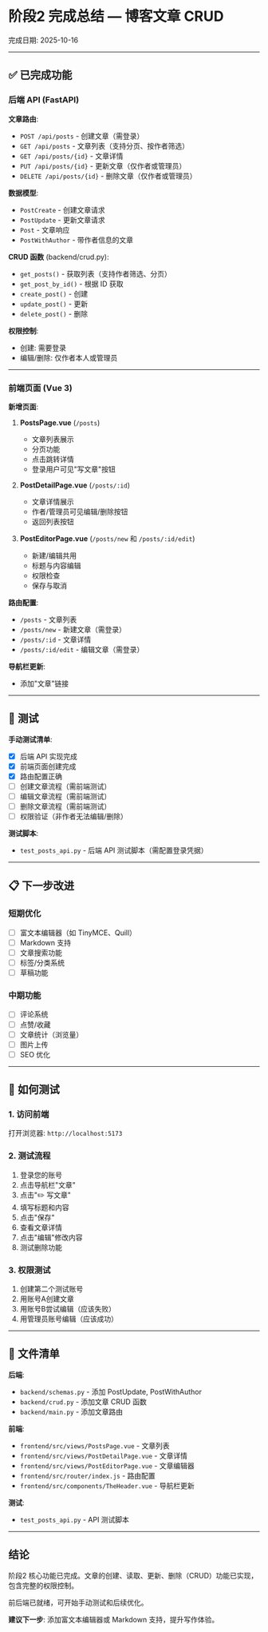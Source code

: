 # 阶段2 完成总结 — 博客文章 CRUD

完成日期: 2025-10-16

---

## ✅ 已完成功能

### 后端 API (FastAPI)

**文章路由**:
- `POST /api/posts` - 创建文章（需登录）
- `GET /api/posts` - 文章列表（支持分页、按作者筛选）
- `GET /api/posts/{id}` - 文章详情
- `PUT /api/posts/{id}` - 更新文章（仅作者或管理员）
- `DELETE /api/posts/{id}` - 删除文章（仅作者或管理员）

**数据模型**:
- `PostCreate` - 创建文章请求
- `PostUpdate` - 更新文章请求
- `Post` - 文章响应
- `PostWithAuthor` - 带作者信息的文章

**CRUD 函数** (backend/crud.py):
- `get_posts()` - 获取列表（支持作者筛选、分页）
- `get_post_by_id()` - 根据 ID 获取
- `create_post()` - 创建
- `update_post()` - 更新
- `delete_post()` - 删除

**权限控制**:
- 创建: 需要登录
- 编辑/删除: 仅作者本人或管理员

---

### 前端页面 (Vue 3)

**新增页面**:
1. **PostsPage.vue** (`/posts`)
   - 文章列表展示
   - 分页功能
   - 点击跳转详情
   - 登录用户可见"写文章"按钮

2. **PostDetailPage.vue** (`/posts/:id`)
   - 文章详情展示
   - 作者/管理员可见编辑/删除按钮
   - 返回列表按钮

3. **PostEditorPage.vue** (`/posts/new` 和 `/posts/:id/edit`)
   - 新建/编辑共用
   - 标题与内容编辑
   - 权限检查
   - 保存与取消

**路由配置**:
- `/posts` - 文章列表
- `/posts/new` - 新建文章（需登录）
- `/posts/:id` - 文章详情
- `/posts/:id/edit` - 编辑文章（需登录）

**导航栏更新**:
- 添加"文章"链接

---

## 🧪 测试

**手动测试清单**:
- [x] 后端 API 实现完成
- [x] 前端页面创建完成
- [x] 路由配置正确
- [ ] 创建文章流程（需前端测试）
- [ ] 编辑文章流程（需前端测试）
- [ ] 删除文章流程（需前端测试）
- [ ] 权限验证（非作者无法编辑/删除）

**测试脚本**:
- `test_posts_api.py` - 后端 API 测试脚本（需配置登录凭据）

---

## 📋 下一步改进

### 短期优化
- [ ] 富文本编辑器（如 TinyMCE、Quill）
- [ ] Markdown 支持
- [ ] 文章搜索功能
- [ ] 标签/分类系统
- [ ] 草稿功能

### 中期功能
- [ ] 评论系统
- [ ] 点赞/收藏
- [ ] 文章统计（浏览量）
- [ ] 图片上传
- [ ] SEO 优化

---

## 🎯 如何测试

### 1. 访问前端
打开浏览器: `http://localhost:5173`

### 2. 测试流程
1. 登录您的账号
2. 点击导航栏"文章"
3. 点击"✏️ 写文章"
4. 填写标题和内容
5. 点击"保存"
6. 查看文章详情
7. 点击"编辑"修改内容
8. 测试删除功能

### 3. 权限测试
1. 创建第二个测试账号
2. 用账号A创建文章
3. 用账号B尝试编辑（应该失败）
4. 用管理员账号编辑（应该成功）

---

## 📝 文件清单

**后端**:
- `backend/schemas.py` - 添加 PostUpdate, PostWithAuthor
- `backend/crud.py` - 添加文章 CRUD 函数
- `backend/main.py` - 添加文章路由

**前端**:
- `frontend/src/views/PostsPage.vue` - 文章列表
- `frontend/src/views/PostDetailPage.vue` - 文章详情
- `frontend/src/views/PostEditorPage.vue` - 文章编辑器
- `frontend/src/router/index.js` - 路由配置
- `frontend/src/components/TheHeader.vue` - 导航栏更新

**测试**:
- `test_posts_api.py` - API 测试脚本

---

## 结论

阶段2 核心功能已完成。文章的创建、读取、更新、删除（CRUD）功能已实现，包含完整的权限控制。

前后端已就绪，可开始手动测试和后续优化。

**建议下一步**: 添加富文本编辑器或 Markdown 支持，提升写作体验。
